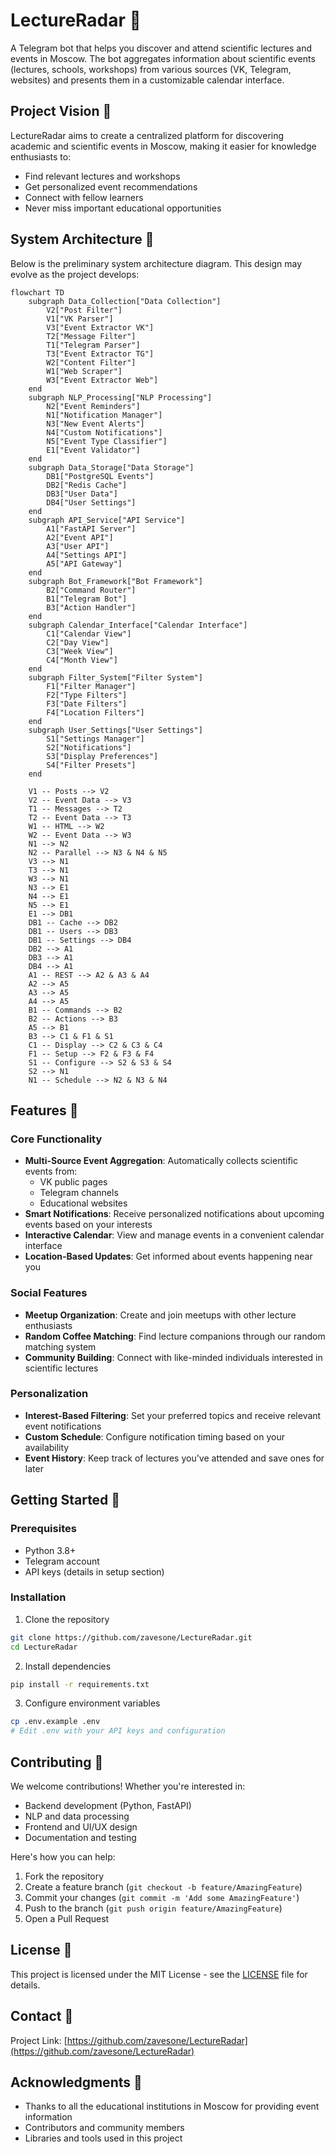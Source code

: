 # LectureRadar 🎯

A Telegram bot that helps you discover and attend scientific lectures and events in Moscow. The bot aggregates information about scientific events (lectures, schools, workshops) from various sources (VK, Telegram, websites) and presents them in a customizable calendar interface.

## Project Vision 🚀

LectureRadar aims to create a centralized platform for discovering academic and scientific events in Moscow, making it easier for knowledge enthusiasts to:
- Find relevant lectures and workshops
- Get personalized event recommendations
- Connect with fellow learners
- Never miss important educational opportunities

## System Architecture 📐

Below is the preliminary system architecture diagram. This design may evolve as the project develops:

```mermaid
flowchart TD
    subgraph Data_Collection["Data Collection"]
        V2["Post Filter"]
        V1["VK Parser"]
        V3["Event Extractor VK"]
        T2["Message Filter"]
        T1["Telegram Parser"]
        T3["Event Extractor TG"]
        W2["Content Filter"]
        W1["Web Scraper"]
        W3["Event Extractor Web"]
    end
    subgraph NLP_Processing["NLP Processing"]
        N2["Event Reminders"]
        N1["Notification Manager"]
        N3["New Event Alerts"]
        N4["Custom Notifications"]
        N5["Event Type Classifier"]
        E1["Event Validator"]
    end
    subgraph Data_Storage["Data Storage"]
        DB1["PostgreSQL Events"]
        DB2["Redis Cache"]
        DB3["User Data"]
        DB4["User Settings"]
    end
    subgraph API_Service["API Service"]
        A1["FastAPI Server"]
        A2["Event API"]
        A3["User API"]
        A4["Settings API"]
        A5["API Gateway"]
    end
    subgraph Bot_Framework["Bot Framework"]
        B2["Command Router"]
        B1["Telegram Bot"]
        B3["Action Handler"]
    end
    subgraph Calendar_Interface["Calendar Interface"]
        C1["Calendar View"]
        C2["Day View"]
        C3["Week View"]
        C4["Month View"]
    end
    subgraph Filter_System["Filter System"]
        F1["Filter Manager"]
        F2["Type Filters"]
        F3["Date Filters"]
        F4["Location Filters"]
    end
    subgraph User_Settings["User Settings"]
        S1["Settings Manager"]
        S2["Notifications"]
        S3["Display Preferences"]
        S4["Filter Presets"]
    end

    V1 -- Posts --> V2
    V2 -- Event Data --> V3
    T1 -- Messages --> T2
    T2 -- Event Data --> T3
    W1 -- HTML --> W2
    W2 -- Event Data --> W3
    N1 --> N2
    N2 -- Parallel --> N3 & N4 & N5
    V3 --> N1
    T3 --> N1
    W3 --> N1
    N3 --> E1
    N4 --> E1
    N5 --> E1
    E1 --> DB1
    DB1 -- Cache --> DB2
    DB1 -- Users --> DB3
    DB1 -- Settings --> DB4
    DB2 --> A1
    DB3 --> A1
    DB4 --> A1
    A1 -- REST --> A2 & A3 & A4
    A2 --> A5
    A3 --> A5
    A4 --> A5
    B1 -- Commands --> B2
    B2 -- Actions --> B3
    A5 --> B1
    B3 --> C1 & F1 & S1
    C1 -- Display --> C2 & C3 & C4
    F1 -- Setup --> F2 & F3 & F4
    S1 -- Configure --> S2 & S3 & S4
    S2 --> N1
    N1 -- Schedule --> N2 & N3 & N4
```

## Features 🌟

### Core Functionality
- **Multi-Source Event Aggregation**: Automatically collects scientific events from:
  - VK public pages
  - Telegram channels
  - Educational websites
- **Smart Notifications**: Receive personalized notifications about upcoming events based on your interests
- **Interactive Calendar**: View and manage events in a convenient calendar interface
- **Location-Based Updates**: Get informed about events happening near you

### Social Features
- **Meetup Organization**: Create and join meetups with other lecture enthusiasts
- **Random Coffee Matching**: Find lecture companions through our random matching system
- **Community Building**: Connect with like-minded individuals interested in scientific lectures

### Personalization
- **Interest-Based Filtering**: Set your preferred topics and receive relevant event notifications
- **Custom Schedule**: Configure notification timing based on your availability
- **Event History**: Keep track of lectures you've attended and save ones for later

## Getting Started 🚀

### Prerequisites
- Python 3.8+
- Telegram account
- API keys (details in setup section)

### Installation

1. Clone the repository
```bash
git clone https://github.com/zavesone/LectureRadar.git
cd LectureRadar
```

2. Install dependencies
```bash
pip install -r requirements.txt
```

3. Configure environment variables
```bash
cp .env.example .env
# Edit .env with your API keys and configuration
```

## Contributing 🤝

We welcome contributions! Whether you're interested in:
- Backend development (Python, FastAPI)
- NLP and data processing
- Frontend and UI/UX design
- Documentation and testing

Here's how you can help:

1. Fork the repository
2. Create a feature branch (`git checkout -b feature/AmazingFeature`)
3. Commit your changes (`git commit -m 'Add some AmazingFeature'`)
4. Push to the branch (`git push origin feature/AmazingFeature`)
5. Open a Pull Request

## License 📝

This project is licensed under the MIT License - see the [LICENSE](LICENSE) file for details.

## Contact 📮

Project Link: [https://github.com/zavesone/LectureRadar](https://github.com/zavesone/LectureRadar)

## Acknowledgments 🙏

- Thanks to all the educational institutions in Moscow for providing event information
- Contributors and community members
- Libraries and tools used in this project